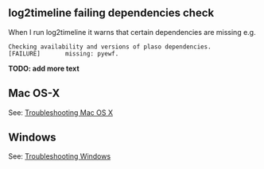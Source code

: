 ## log2timeline failing dependencies check

When I run log2timeline it warns that certain dependencies are missing e.g.
```
Checking availability and versions of plaso dependencies.
[FAILURE]       missing: pyewf.
```

**TODO: add more text**

## Mac OS-X 

See: [Troubleshooting Mac OS X
](https://github.com/log2timeline/plaso/wiki/Troubleshooting-Mac-OS-X)

## Windows

See: [Troubleshooting Windows](https://github.com/log2timeline/plaso/wiki/Troubleshooting-Windows)
